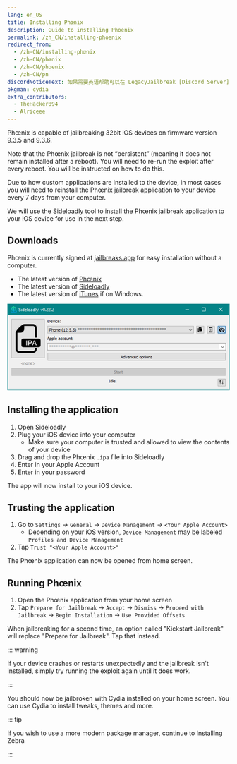 ```yaml
---
lang: en_US
title: Installing Phœnix
description: Guide to installing Phoenix
permalink: /zh_CN/installing-phoenix
redirect_from:
  - /zh-CN/installing-phœnix
  - /zh-CN/phœnix
  - /zh-CN/phoenix
  - /zh-CN/pn
discordNoticeText: 如果需要英语帮助可以在 LegacyJailbreak [Discord Server](http://discord.legacyjailbreak.com/) 上提问。
pkgman: cydia
extra_contributors:
  - TheHacker894
  - Alriceee
---
```


Phœnix is capable of jailbreaking 32bit iOS devices on firmware version 9.3.5 and 9.3.6.

Note that the Phœnix jailbreak is not “persistent” (meaning it does not remain installed after a reboot). You will need to re-run the exploit after every reboot. You will be instructed on how to do this.

Due to how custom applications are installed to the device, in most cases you will need to reinstall the Phœnix jailbreak application to your device every 7 days from your computer.

We will use the Sideloadly tool to install the Phœnix jailbreak application to your iOS device for use in the next step.

## Downloads

<div class="custom-container tip" id="ifJailbreaksAppSigned"><p>
Phœnix is currently signed at <a href="https://jailbreaks.app/legacy.html" target="_blank">jailbreaks.app</a> for easy installation without a computer.
</p></div>

- The latest version of [Phœnix](https://phoenixpwn.com/)
- The latest version of [Sideloadly](https://sideloadly.io/)
- The latest version of [iTunes](https://www.apple.com/itunes/download/win64) if on Windows.

![A screenshot of the Sideloadly application (Windows)](/assets/images/sideloadly_win.png)

## Installing the application

1. Open Sideloadly
1. Plug your iOS device into your computer
    - Make sure your computer is trusted and allowed to view the contents of your device
1. Drag and drop the Phœnix `.ipa` file into Sideloadly
1. Enter in your Apple Account
1. Enter in your password

The app will now install to your iOS device.

## Trusting the application

1. Go to `Settings` -> `General` -> `Device Management` -> `<Your Apple Account>`
    - Depending on your iOS version, `Device Management` may be labeled `Profiles and Device Management`
1. Tap `Trust "<Your Apple Account>"`

The Phœnix application can now be opened from home screen.

## Running Phœnix

1. Open the Phœnix application from your home screen
1. Tap `Prepare for Jailbreak` -> `Accept` -> `Dismiss` -> `Proceed with Jailbreak` -> `Begin Installation` -> `Use Provided Offsets`

When jailbreaking for a second time, an option called "Kickstart Jailbreak" will replace "Prepare for Jailbreak". Tap that instead.

::: warning

If your device crashes or restarts unexpectedly and the jailbreak isn't installed, simply try running the exploit again until it does work.

:::

You should now be jailbroken with Cydia installed on your home screen. You can use Cydia to install <router-link to="/faq/#what-are-tweaks">tweaks</router-link>, themes and more.

::: tip

If you wish to use a more modern package manager, continue to <router-link to="/installing-zebra">Installing Zebra</router-link>

:::